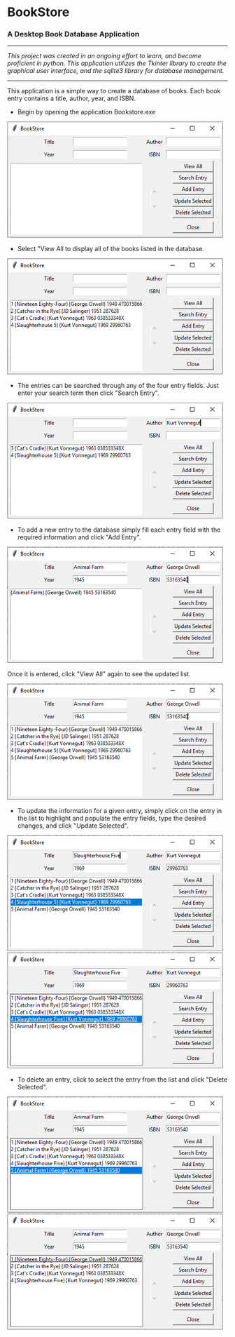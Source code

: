 # BookStore
### A Desktop Book Database Application
***
*This project was created in an ongoing effort to learn, and become proficient in python. This application utilizes the Tkinter library to create the graphical user interface, and the sqlite3 library for database management.*
***
This application is a simple way to create a database of books.  Each book entry contains a title, author, year, and ISBN.

* Begin by opening the application Bookstore.exe

<img src="/Screen Shots/1 - Empty Screen.PNG" />


* Select "View All to display all of the books listed in the database.

<img src="/Screen Shots/2 - View All.PNG" />

* The entries can be searched through any of the four entry fields.  Just enter your search term then click "Search Entry".

<img src="/Screen Shots/3 - Search Entry.PNG" />

* To add a new entry to the database simply fill each entry field with the required information and click "Add Entry".

<img src="/Screen Shots/4a - Add Entry.PNG" />

Once it is entered, click "View All" again to see the updated list.

<img src="/Screen Shots/4b - Add Entry.PNG" />

* To update the information for a given entry, simply click on the entry in the list to highlight and populate the entry fields, type the desired changes, and click "Update Selected".

<img src="/Screen Shots/5a - Update Selected.PNG" />

<img src="/Screen Shots/5b - Update Selected.PNG" />

* To delete an entry, click to select the entry from the list and click "Delete Selected".

<img src="/Screen Shots/6a - Delete Selected.PNG" />

<img src="/Screen Shots/6b - Delete Selected.PNG" />

